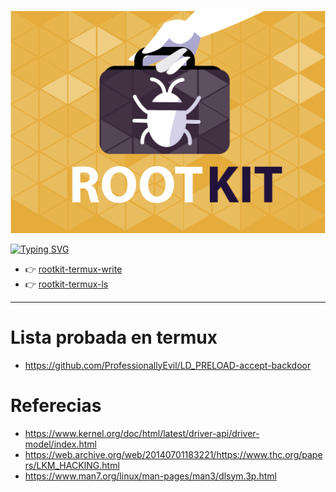 ![logo](./.img/rootkit.png)

[![Typing SVG](https://readme-typing-svg.demolab.com?font=Itim&size=45&pause=1000&color=F7BF36&center=&vCenter=&repeat=&random=&width=435&height=100&lines=Documentaci%C3%B3n+)](https://git.io/typing-svg)
- 👉 [rootkit-termux-write](https://victorh028.github.io/rootkit-termux/#) 
- 👉 [rootkit-termux-ls]()

---

# Lista probada en termux 

- https://github.com/ProfessionallyEvil/LD_PRELOAD-accept-backdoor

# Referecias 

- https://www.kernel.org/doc/html/latest/driver-api/driver-model/index.html
- https://web.archive.org/web/20140701183221/https://www.thc.org/papers/LKM_HACKING.html
- https://www.man7.org/linux/man-pages/man3/dlsym.3p.html

